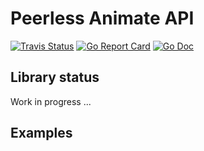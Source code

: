 # Peerless Animate API
[![Travis Status](https://api.travis-ci.org/ubogdan/peerless.svg?branch=master)](https://travis-ci.org/ubogdan/peerless)
[![Go Report Card](https://goreportcard.com/badge/github.com/ubogdan/peerless)](https://goreportcard.com/report/github.com/ubogdan/peerless)
[![Go Doc](https://godoc.org/github.com/ubogdan/peerless?status.svg)](https://godoc.org/github.com/ubogdan/peerless)

## Library status
Work in progress ... 

## Examples
